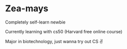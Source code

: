 # Zea-mays
Completely self-learn newbie

Currently learning with cs50 (Harvard free online course)

Major in biotechnology, just wanna try out CS ✌
